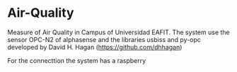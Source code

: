 # Air-Quality
Measure of Air Quality in Campus of Universidad EAFIT. The system use the sensor OPC-N2 of alphasense and the libraries usbiss and py-opc developed by David H. Hagan (https://github.com/dhhagan)

For the connecttion the system has a raspberry 
